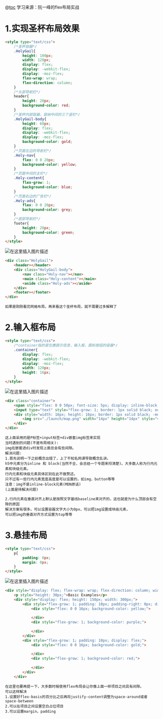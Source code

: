 @[toc](Flex布局练习-其它布局)
学习来源：阮一峰的flex布局实战

# 1.实现圣杯布局效果
```html
<style type="text/css">
	/*圣杯容器*/
	.HolyGail{
		height: 100px;
		width: 120px;
		display: flex;
		display: -webkit-flex;
		display: -moz-flex;
		flex-wrap: wrap;
		flex-direction: column;
	}
	/*头部导航栏*/
	header{
		height: 20px;
		background-color: red;
	}
	/*圣杯内部容器，容纳中间的三个竖栏*/
	.HolyGail-body{
		height: 60px;
		display: flex;
		display: -webkit-flex;
		display: -moz-flex;
		background-color: gold;
	}
	/*页面左边的导航栏*/
	.Holy-nav{
		flex: 0 0 20px;
		background-color: yellow;
	}
	/*页面中间的主栏*/
	.Holy-content{
		flex-grow: 1;
		background-color: blue;
	}
  	/*页面右边的广告栏*/
	.Holy-ads{
		flex: 0 0 20px;
		background-color: grey;
	}
	/*底部导航栏*/
	footer{
		height: 20px;
		background-color: green;
	}
</style>
```

![在这里插入图片描述](https://img-blog.csdnimg.cn/2021030815261137.png?x-oss-process=image/watermark,type_ZmFuZ3poZW5naGVpdGk,shadow_10,text_aHR0cHM6Ly9ibG9nLmNzZG4ubmV0L3FxXzM3NDY0ODc4,size_16,color_FFFFFF,t_70#pic_center)
```html
<div class="HolyGail">
	<header></header>
	<div class="HolyGail-body">
		<nav class="Holy-nav"></nav>
		<main class="Holy-content"></main>
		<aside class="Holy-ads"></aside>
	</div>
	<footer></footer>
</div>
```
	如果是刚刚看完网格布局，再来看这个圣杯布局，就不需要过多解释了


# 2.输入框布局
```html
<style type="text/css">
	/*container指的是包裹提示信息，输入框，图标按钮的容器*/
	.container{
		display: flex;
		display: -webkit-flex;
		display: -moz-flex;
		width: 120px;
		height: 16px;
	}
</style>
```
![在这里插入图片描述](https://img-blog.csdnimg.cn/2021030815291476.png#pic_center)
```html
<div class="container">
	<span style="flex: 0 0 50px; font-size: 5px; display: inline-block; text-align: center; line-height: 14px; border: 1px solid black; border-right: 0px; box-sizing: border-box;">请输入您的地址</span>
	<input type="text" style="flex-grow: 1; border: 1px solid black; outline: none;">
	<div style="width: 16px; height: 16px; border: 1px solid black; -moz-box-sizing: border-box; -webkit-box-sizing: border-box; box-sizing: border-box; border-left: 0px;">
		<img src="./launch/map.png" width="14px" height="14px" style="vertical-align: top;">
	</div>
</div>
```
	这上面采用的是P标签+input标签+div嵌套img标签来实现
	当时遇到的问题(不是布局相关):
	img在嵌套进div时发现上面总会有些间隙。
	解决问题:
	1.首先说明一下之前概念出错了，上了不知名网课导致概念乱讲。
	h5中元素分为inline 和 block(当然不全，会总结一个专题来捋清楚)。大多数人称为行内元素和块级元素。
	行内元素和块级元素具体区别在此不做赘述。
	只不过有一些行内元素宽度高度是可以设置的，如img，button等等
	注意：img不是inline-block元素(MDN原话)
	(上面是待解决问题)
	
	2.行内元素在垂直对齐上默认是按照文字基线baseline来对齐的，这也就是为什么顶部会有空隙的原因
	解决方案有很多。可以设置容器文字大小为0px，可以把img设置成块级元素，
	可以把img的垂直对齐方式设置为top等等

# 3.悬挂布局
```html
<style type="text/css">
	p{
		padding: 0px;
		margin: 0px;
	}
</style>
```

![在这里插入图片描述](https://img-blog.csdnimg.cn/20210308154924832.png?x-oss-process=image/watermark,type_ZmFuZ3poZW5naGVpdGk,shadow_10,text_aHR0cHM6Ly9ibG9nLmNzZG4ubmV0L3FxXzM3NDY0ODc4,size_16,color_FFFFFF,t_70#pic_center)
```html
<div style="display: flex; flex-wrap: wrap; flex-direction: column; width: 300px; height: 300px; background-color: grey;">
	<p style="height: 30px;">Basic Examples</p>
	<div style="display: flex; height: 150px; width: 300px;">
		<div style="flex-grow: 1; padding: 10px; padding-right: 0px; display: flex;">
			<div style="flex: 0 0 16px; background-color: yellow;">
				
			</div>
			<div style="flex-grow: 1; background-color: purple;">
				
			</div>
		</div>
		<div style="flex-grow: 1; padding: 10px; display: flex;">
			<div style="flex: 0 0 16px; background-color: gold;">
				
			</div>
			<div style="flex-grow: 1; background-color: red;">
				
			</div>
		</div>
	</div>
```

	在这里也要再提一下，大多数时候使用flex布局会让你像上面一样项目之间具有间隙。
	可以这样解决
	1.设置好flex-basis的百分比之后再将justify-content调整为space-around或者space-between
	2.可以在项目之间设置空白占位项目
	3.可以设置margin，padding